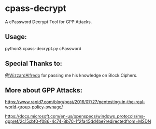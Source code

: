 # cpass-decrypt
A cPassword Decrypt Tool for GPP Attacks.

## Usage:
python3 cpass-decrypt.py cPassword
  
## Special Thanks to:
[@WizzardAlfredo](https://github.com/WizardAlfredo) for passing me his knowledge on Block Ciphers.


## More about GPP Attacks:
https://www.rapid7.com/blog/post/2016/07/27/pentesting-in-the-real-world-group-policy-pwnage/

https://docs.microsoft.com/en-us/openspecs/windows_protocols/ms-gppref/2c15cbf0-f086-4c74-8b70-1f2fa45dd4be?redirectedfrom=MSDN
